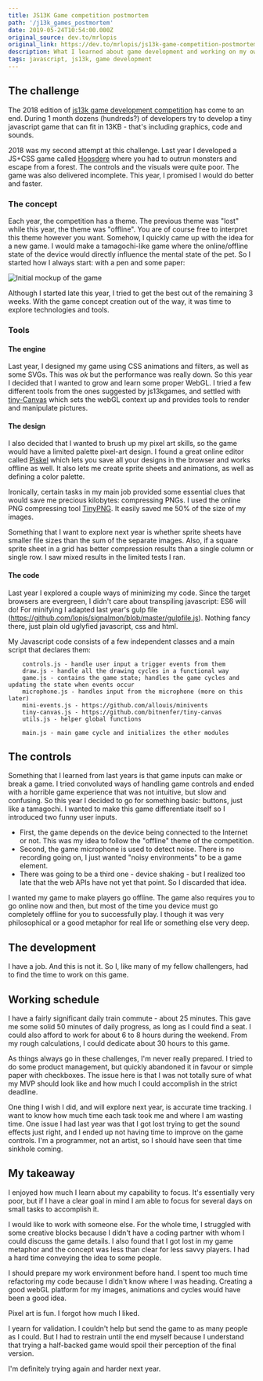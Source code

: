 ```yaml
---
title: JS13K Game competition postmortem
path: '/j13k_games_postmortem'
date: 2019-05-24T10:54:00.000Z
original_source: dev.to/mrlopis
original_link: https://dev.to/mrlopis/js13k-game-competition-postmortem-2j1p
description: What I learned about game development and working on my own
tags: javascript, js13k, game development
---
```


## The challenge

The 2018 edition of [js13k game development competition](http://js13kgames.com/) has come to an end. During 1 month dozens (hundreds?) of developers try to develop a tiny javascript game that can fit in 13KB - that's including graphics, code and sounds.

2018 was my second attempt at this challenge. Last year I developed a JS+CSS game called [Hoosdere](http://js13kgames.com/entries/hoosdere) where you had to outrun monsters and escape from a forest. The controls and the visuals were quite poor. The game was also delivered incomplete. This year, I promised I would do better and faster.

### The concept

Each year, the competition has a theme. The previous theme was "lost" while this year, the theme was "offline". You are of course free to interpret this theme however you want. Somehow, I quickly came up with the idea for a new game. I would make a tamagochi-like game where the online/offline state of the device would directly influence the mental state of the pet. So I started how I always start: with a pen and some paper:

![Initial mockup of the game](https://thepracticaldev.s3.amazonaws.com/i/uj59kwlp8817fc3wtp67.jpg)

Although I started late this year, I tried to get the best out of the remaining 3 weeks. With the game concept creation out of the way, it was time to explore technologies and tools.

### Tools

#### The engine

Last year, I designed my game using CSS animations and filters, as well as some SVGs. This was _ok_ but the performance was really down. So this year I decided that I wanted to grow and learn some proper WebGL. I tried a few different tools from the ones suggested by js13kgames, and settled with [tiny-Canvas](https://github.com/bitnenfer/tiny-canvas) which sets the webGL context up and provides tools to render and manipulate pictures.

#### The design

<INSERT PISKEL SCREENSHOT HERE>

I also decided that I wanted to brush up my pixel art skills, so the game would have a limited palette pixel-art design. I found a great online editor called [Piskel](https://www.piskelapp.com/) which lets you save all your designs in the browser and works offline as well. It also lets me create sprite sheets and animations, as well as defining a color palette.

Ironically, certain tasks in my main job provided some essential clues that would save me precious kilobytes: compressing PNGs. I used the online PNG compressing tool [TinyPNG](https://tinypng.com/). It easily saved me 50% of the size of my images.

Something that I want to explore next year is whether sprite sheets have smaller file sizes than the sum of the separate images. Also, if a square sprite sheet in a grid has better compression results than a single column or single row. I saw mixed results in the limited tests I ran.

#### The code

Last year I explored a couple ways of minimizing my code. Since the target browsers are evergreen, I didn't care about transpiling javascript: ES6 will do! For minifying I adapted last year's gulp file (https://github.com/lopis/signalmon/blob/master/gulpfile.js). Nothing fancy there, just plain old uglyfied javascript, css and html.

My Javascript code consists of a few independent classes and a main script that declares them:

```
    controls.js - handle user input a trigger events from them
    draw.js - handle all the drawing cycles in a functional way
    game.js - contains the game state; handles the game cycles and updating the state when events occur
    microphone.js - handles input from the microphone (more on this later)
    mini-events.js - https://github.com/allouis/minivents
    tiny-canvas.js - https://github.com/bitnenfer/tiny-canvas
    utils.js - helper global functions

    main.js - main game cycle and initializes the other modules
```

## The controls

<INSERT BUTTONS SCREENSHOT HERE>

Something that I learned from last years is that game inputs can make or break a game. I tried convoluted ways of handling game controls and ended with a horrible game experience that was not intuitive, but slow and confusing. So this year I decided to go for something basic: buttons, just like a tamagochi. I wanted to make this game differentiate itself so I introduced two funny user inputs.

 * First, the game depends on the device being connected to the Internet or not. This was my idea to follow the "offline" theme of the competition.
 * Second, the game microphone is used to detect noise. There is no recording going on, I just wanted "noisy environments" to be a game element.
 * There was going to be a third one - device shaking - but I realized too late that the web APIs have not yet that point. So I discarded that idea.

I wanted my game to make players go offline. The game also requires you to go online now and then, but most of the time you device must go completely offline for you to successfully play. I though it was very philosophical or a good metaphor for real life or something else very deep.

## The development

I have a job. And this is not it. So I, like many of my fellow challengers, had to find the time to work on this game. 

## Working schedule

I have a fairly significant daily train commute - about 25 minutes. This gave me some solid 50 minutes of daily progress, as long as I could find a seat. I could also afford to work for about 6 to 8 hours during the weekend. From my rough calculations, I could dedicate about 30 hours to this game.

As things always go in these challenges, I'm never really prepared. I tried to do some product management, but quickly abandoned it in favour or simple paper with checkboxes. The issue here is that I was not totally sure of what my MVP should look like and how much I could accomplish in the strict deadline.

One thing I wish I did, and will explore next year, is accurate time tracking. I want to know how much time each task took me and where I am wasting time. One issue I had last year was that I got lost trying to get the sound effects just right, and I ended up not having time to improve on the game controls. I'm a programmer, not an artist, so I should have seen that time sinkhole coming.

## My takeaway

I enjoyed how much I learn about my capability to focus. It's essentially very poor, but if I have a clear goal in mind I am able to focus for several days on small tasks to accomplish it.

I would like to work with someone else. For the whole time, I struggled with some creative blocks because I didn't have a coding partner with whom I could discuss the game details. I also found that I got lost in my game metaphor and the concept was less than clear for less savvy players. I had a hard time conveying the idea to some people.

I should prepare my work environment before hand. I spent too much time refactoring my code because I didn't know where I was heading. Creating a good webGL platform for my images, animations and cycles would have been a good idea.

Pixel art is fun. I forgot how much I liked.

I yearn for validation. I couldn't help but send the game to as many people as I could. But I had to restrain until the end myself because I understand that trying a half-backed game would spoil their perception of the final version.

I'm definitely trying again and harder next year.